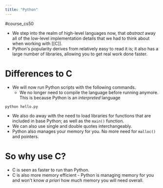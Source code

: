 ```yaml
---
title: "Python"
---
```

#course_cs50 

- We step into the realm of high-level languages now, that *abstract* away all of the low-level implementation details that we had to think about when working with [[C]].
- Python's popularity derives from relatively easy to read it is; it also has a large number of libraries, allowing you to get real work done faster.

# Differences to C

- We will now run Python scripts with the following commands. 
    - We no longer need to compile the language before running anymore. This is because Python is an *interpreted* language

```shell
python hello.py
```

- We also do away with the need to load libraries for functions that are included in base Python; as well as the `main()` function.
- We can also use single and double quotes interchangeably. 
- Python also manages your memory for you. No more need for `malloc()` and pointers.

# So why use C?

- C is seen as faster to run than Python. 
- C is also more memory efficient - Python is managing memory for you and won't know _a priori_ how much memory you will need overall.
